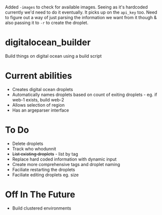 Added `-images` to check for available images. Seeing as it's hardcoded currently we'd need to do it eventually. It picks up on the `api_key` too.
Need to figure out a way of just parsing the information we want from it though & also passing it to `-r` to create the droplet.

# digitalocean_builder
Build things on digital ocean using a build script


# Current abilities
- Creates digital ocean droplets
- Automatically names droplets based on count of exiting droplets - eg. if web-1 exists, build web-2
- Allows selection of region
- Has an argeparser interface

# To Do
- Delete droplets
- Track who whodunnit
- ~~List existing droplets~~ - list by tag
- Replace hard coded information with dynamic input 
- Create more comprehensive tags and droplet naming
- Faciliate restarting the droplets
- Faciliate editing droplets eg. size

# Off In The Future
- Build clustered environments
